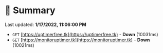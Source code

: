 # 📖 Summary
Last updated: **1/17/2022, 11:06:00 PM**

- `GET` [https://uptimerfree.tk](https://uptimerfree.tk) - **Down** (10031ms)
- `GET` [https://monitoruptimer.tk](https://monitoruptimer.tk) - **Down** (10021ms)
